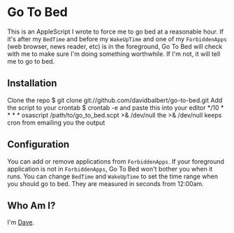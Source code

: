 Go To Bed
=========

This is an AppleScript I wrote to force me to go bed at a reasonable hour. If it's after my `BedTime` and before my `WakeUpTime` and one of my `ForbiddenApps` (web browser, news reader, etc) is in the foreground, Go To Bed will check with me to make sure I'm doing something worthwhile. If I'm not, it will tell me to go to bed.

Installation
------------

Clone the repo
    $ git clone git://github.com/davidbalbert/go-to-bed.git
Add the script to your crontab
    $ crontab -e
and paste this into your editor
    */10 * * * * osascript /path/to/go_to_bed.scpt >& /dev/null
    the >& /dev/null keeps cron from emailing you the output

Configuration
-------------

You can add or remove applications from `ForbiddenApps`. If your foreground application is not in `ForbiddenApps`, Go To Bed won't bother you when it runs.
You can change `BedTime` and `WakeUpTime` to set the time range when you should go to bed. They are measured in seconds from 12:00am.

Who Am I?
---------

I'm [Dave](http://dave.is/).
